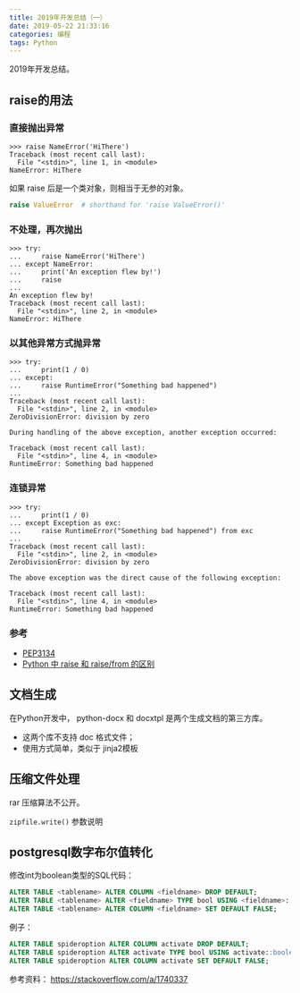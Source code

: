 ```yaml
---
title: 2019年开发总结（一）
date: 2019-05-22 21:33:16
categories: 编程
tags: Python
---
```


2019年开发总结。

<!-- more -->

## raise的用法

### 直接抛出异常

```shell
>>> raise NameError('HiThere')
Traceback (most recent call last):
  File "<stdin>", line 1, in <module>
NameError: HiThere
```

如果 raise 后是一个类对象，则相当于无参的对象。

```python
raise ValueError  # shorthand for 'raise ValueError()'
```

### 不处理，再次抛出

```shell
>>> try:
...     raise NameError('HiThere')
... except NameError:
...     print('An exception flew by!')
...     raise
...
An exception flew by!
Traceback (most recent call last):
  File "<stdin>", line 2, in <module>
NameError: HiThere
```

### 以其他异常方式抛异常

```shell
>>> try:
...     print(1 / 0)
... except:
...     raise RuntimeError("Something bad happened")
...
Traceback (most recent call last):
  File "<stdin>", line 2, in <module>
ZeroDivisionError: division by zero

During handling of the above exception, another exception occurred:

Traceback (most recent call last):
  File "<stdin>", line 4, in <module>
RuntimeError: Something bad happened
```

### 连锁异常

```shell
>>> try:
...     print(1 / 0)
... except Exception as exc:
...     raise RuntimeError("Something bad happened") from exc
...
Traceback (most recent call last):
  File "<stdin>", line 2, in <module>
ZeroDivisionError: division by zero

The above exception was the direct cause of the following exception:

Traceback (most recent call last):
  File "<stdin>", line 4, in <module>
RuntimeError: Something bad happened
```

### 参考

- [PEP3134](https://legacy.python.org/dev/peps/pep-3134/)
- [Python 中 raise 和 raise/from 的区别](https://blog.csdn.net/jpch89/article/details/84315444)



## 文档生成

在Python开发中， python-docx 和 docxtpl 是两个生成文档的第三方库。

- 这两个库不支持 doc 格式文件；
- 使用方式简单，类似于 jinja2模板



## 压缩文件处理

rar 压缩算法不公开。

`zipfile.write()` 参数说明



## postgresql数字布尔值转化

修改int为boolean类型的SQL代码：

```sql
ALTER TABLE <tablename> ALTER COLUMN <fieldname> DROP DEFAULT;
ALTER TABLE <tablename> ALTER <fieldname> TYPE bool USING <fieldname>::boolean;
ALTER TABLE <tablename> ALTER COLUMN <fieldname> SET DEFAULT FALSE;
```

例子：

```sql
ALTER TABLE spideroption ALTER COLUMN activate DROP DEFAULT;
ALTER TABLE spideroption ALTER activate TYPE bool USING activate::boolean;
ALTER TABLE spideroption ALTER COLUMN activate SET DEFAULT FALSE;
```

参考资料： https://stackoverflow.com/a/1740337